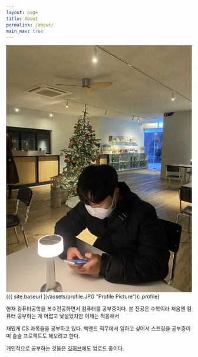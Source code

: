 ```yaml
---
layout: page
title: About
permalink: /about/
main_nav: true
---
```


![](assets/profile.JPG)({{ site.baseurl }}/assets/profile.JPG "Profile Picture"){:.profile}

현재 컴퓨터공학을 복수전공하면서 컴퓨터를 공부중이다. 본 전공은 수학이라 처음엔 컴퓨터 공부하는 게 어렵고 낯설었지만 이제는 적응해서

재밌게 CS 과목들을 공부하고 있다. 백엔드 직무에서 일하고 싶어서 스프링을 공부중이며 슬슬 프로젝트도 해보려고 한다.

개인적으로 공부하는 것들은 [깃허브](https://github.com/iceprins)에도 업로드 중이다.



[centrarium]: https://github.com/bencentra/centrarium
[bencentra]: http://bencentra.com
[jekyll]: https://github.com/jekyll/jekyll
